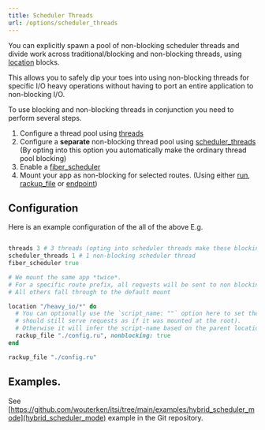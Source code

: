 ```yaml
---
title: Scheduler Threads
url: /options/scheduler_threads
---
```


You can explicitly spawn a pool of non-blocking scheduler threads and divide work across traditional/blocking and non-blocking threads, using [location](/middleware/location) blocks.

This allows you to safely dip your toes into using non-blocking threads for specific I/O heavy operations without having to port an entire application to non-blocking I/O.

To use blocking and non-blocking threads in conjunction you need to perform several steps.
1. Configure a thread pool using [threads](/middleware/threads)
2. Configure a **separate** non-blocking thread pool using [scheduler_threads](/middleware/scheduler_threads) (By opting into this option you automatically make the ordinary thread pool blocking)
3. Enable a [fiber_scheduler](/options/fiber_scheduler)
4. Mount your app as non-blocking for selected routes. (Using either [run](/middleware/run), [rackup_file](/middleware/rackup_file) or [endpoint](/middleware/endpoint))

## Configuration
Here is an example configuration of the all of the above E.g.

```ruby {filename=Itsi.rb}

threads 3 # 3 threads (opting into scheduler threads make these blocking)
scheduler_threads 1 # 1 non-blocking scheduler thread
fiber_scheduler true

# We mount the same app *twice*.
# For a specific route prefix, all requests will be sent to non blocking threads.
# All others fall through to the default mount

location "/heavy_io/*" do
  # You can optionally use the `script_name: ""` option here to set the base path for the mounted app (useful if a nested app
  # should still serve requests as if it was mounted at the root).
  # Otherwise it will infer the script-name based on the parent location block.
  rackup_file "./config.ru", nonblocking: true
end

rackup_file "./config.ru"

```
## Examples.

See [https://github.com/wouterken/itsi/tree/main/examples/hybrid_scheduler_mode](hybrid_scheduler_mode) example in the Git repository.
